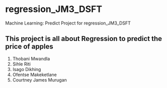 # regression_JM3_DSFT
Machine Learning: Predict Project for regression_JM3_DSFT
## This project is all about Regression to predict the price of apples
1) Thobani Mwandla
2) Sihle Riti
3) Isago Dikhing
4) Ofentse Makeketlane
5) Courtney James Murugan 
